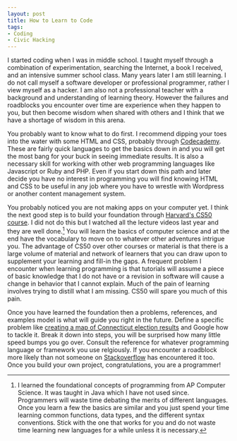 ```yaml
---
layout: post
title: How to Learn to Code
tags: 
- Coding
- Civic Hacking
---
```

I started coding when I was in middle school. I taught myself through a combination of experimentation, searching the Internet, a book I received, and an intensive summer school class. Many years later I am still learning. I do not call myself a software developer or professional programmer, rather I view myself as a hacker. I am also not a professional teacher with a background and understanding of learning theory. However the failures and roadblocks you encounter over time are experience when they happen to you, but then become wisdom when shared with others and I think that we have a shortage of wisdom in this arena.

You probably want to know what to do first. I recommend dipping your toes into the water with some HTML and CSS, probably through [Codecademy](http://www.codecademy.com/tracks/web). These are fairly quick languages to get the basics down in and you will get the most bang for your buck in seeing immediate results. It is also a necessary skill for working with other web programming languages like Javascript or Ruby and PHP. Even if you start down this path and later decide you have no interest in programming you will find knowing HTML and CSS to be useful in any job where you have to wrestle with Wordpress or another content management system.

You probably noticed you are not making apps on your computer yet. I think the next good step is to build your foundation through [Harvard's CS50 course](http://cs50.tv). I did not do this but I watched all the lecture videos last year and they are well done.[^1] You will learn the basics of computer science and at the end have the vocabulary to move on to whatever other adventures intrigue you. The advantage of CS50 over other courses or material is that there is a large volume of material and network of learners that you can draw upon to supplement your learning and fill-in the gaps. A frequent problem I encounter when learning programming is that tutorials will assume a piece of basic knowledge that I do not have or a revision in software will cause a change in behavior that I cannot explain. Much of the pain of learning involves trying to distill what I am missing. CS50 will spare you much of this pain.

Once you have learned the foundation then a problems, references, and examples model is what will guide you right in the future. Define a specific problem like [creating a map of Connecticut election results](https://github.com/mzagaja/election_maps) and Google how to tackle it. Break it down into steps, you will be surprised how many little speed bumps you go over. Consult the reference for whatever programming language or framework you use relgiously. If you encounter a roadblock more likely than not someone on [Stackoverflow](http://stackoverflow.com) has encountered it too. Once you build your own project, congratulations, you are a programmer!

[^1]: I learned the foundational concepts of programming from AP Computer Science. It was taught in Java which I have not used since. Programmers will waste time debating the merits of different languages. Once you learn a few the basics are similar and you just spend your time learning common functions, data types, and the different syntax conventions. Stick with the one that works for you and do not waste time learning new languages for a while unless it is necessary.
